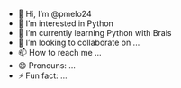 - 👋 Hi, I’m @pmelo24
- 👀 I’m interested in Python
- 🌱 I’m currently learning Python with Brais
- 💞️ I’m looking to collaborate on ...
- 📫 How to reach me ...
- 😄 Pronouns: ...
- ⚡ Fun fact: ...

<!---
pmelo24/pmelo24 is a ✨ special ✨ repository because its `README.md` (this file) appears on your GitHub profile.
You can click the Preview link to take a look at your changes.
--->

